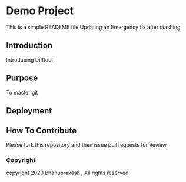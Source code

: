 # Demo Project
This is a simple READEME file.Updating an Emergency fix after stashing
## Introduction
Introducing Difftool
## Purpose
To master git
## Deployment
## How To Contribute
Please fork this repository and then issue pull requests for Review
### Copyright
copyright 2020 Bhanuprakash , All rights reserved
